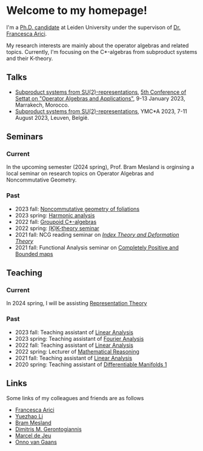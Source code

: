 # Welcome to my homepage!
I'm a [Ph.D. candidate](https://www.universiteitleiden.nl/en/staffmembers/yufan-ge#tab-1) at Leiden University under the supervison of [Dr. Francesca Arici](https://pub.math.leidenuniv.nl/~aricif2/). 

My research interests are mainly about the operator algebras and related topics. Currently, I'm focusing on the C*-algebras from subproduct systems and their K-theory.

## Talks
- [Subproduct systems from SU(2)-representations](https://drive.google.com/file/d/1hja43c9swg4df743SBEA_SFEcHBTG1S2/view), [5th Conference of Settat on "Operator Algebras and Applications"](https://sites.google.com/view/icsoaa-2023/home?authuser=0), 9-13 January 2023, Marrakech, Morocco.
- [Subproduct systems from SU(2)-representations](https://wis.kuleuven.be/events/YMCstarA), YMC*A 2023, 7-11 August 2023, Leuven, België.


## Seminars
### Current
In the upcoming semester (2024 spring), Prof. Bram Mesland is orginsing a local seminar on research topics on Operator Algebras and Noncommutative Geometry.

### Past
- 2023 fall: [Noncommutative geometry of foliations](https://ncg-leiden.github.io)
- 2023 spring: [Harmonic analysis](https://www.math.leidenuniv.nl/~mdejeu/fasem_2023.html)
- 2022 fall: [Groupoid C*-algebras](https://sherlock3711.github.io/Groupoids/)
- 2022 spring: [(K)K-theory seminar](https://liyuezhao.github.io/teaching/seminar_kk_2022spring/index.html)
- 2021 fall: NCG reading seminar on [*Index Theory and Deformation Theory*](https://pub.math.leidenuniv.nl/~aricif2/ncg_seminar.html)
- 2021 fall: Functional Analysis seminar on [Completely Positive and Bounded maps](https://www.math.leidenuniv.nl/~mdejeu/fasem_2021.html)


## Teaching
### Current
In 2024 spring, I will be assisting [Representation Theory](https://studiegids.universiteitleiden.nl/en/courses/121691/representation-theory-bm)

### Past
- 2023 fall: Teaching assistant of [Linear Analysis](https://studiegids.universiteitleiden.nl/en/courses/121678/linear-analysis-bm)
- 2023 spring: Teaching assistant of [Fourier Analysis](https://studiegids.universiteitleiden.nl/en/courses/115407/fourier-analysis-bm)
- 2022 fall: Teaching assistant of [Linear Analysis](https://studiegids.universiteitleiden.nl/en/courses/109620/linear-analysis-bm)
- 2022 spring: Lecturer of [Mathematical Reasoning](https://studiegids.universiteitleiden.nl/courses/110316/mathematical-reasoning)
- 2021 fall: Teaching assistant of [Linear Analysis](https://studiegids.universiteitleiden.nl/courses/109620/linear-analysis-bm)
- 2020 spring: Teaching assistant of [Differentiable Manifolds 1](https://studiegids.universiteitleiden.nl/courses/82077/differentiable-manifolds-1)

## Links 
Some links of my colleagues and friends are as follows
- [Francesca Arici](https://pub.math.leidenuniv.nl/~aricif2/)
- [Yuezhao Li](https://liyuezhao.github.io)
- [Bram Mesland](https://pub.math.leidenuniv.nl/~meslandb2/)
- [Dimitris M. Gerontogiannis](https://sites.google.com/view/dmgerontogiannis/home)
- [Marcel de Jeu](https://www.math.leidenuniv.nl/~mdejeu/)
- [Onno van Gaans](https://www.math.leidenuniv.nl/~vangaans/)


